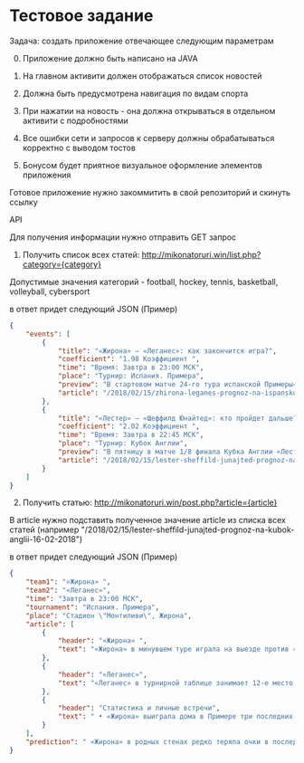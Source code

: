 # Тестовое задание

Задача: создать приложение отвечающее следующим параметрам

0) Приложение должно быть написано на JAVA

1) На главном активити должен отображаться список новостей

2) Должна быть предусмотрена навигация по видам спорта

3) При нажатии на новость - она должна открываться в отдельном активити с подробностями

4) Все ошибки сети и запросов к серверу должны обрабатываться корректно с выводом тостов

5) Бонусом будет приятное визуальное оформление элементов приложения

Готовое приложение нужно закоммитить в свой репозиторий и скинуть ссылку

API

Для получения информации нужно отправить GET запрос

1) Получить список всех статей:
http://mikonatoruri.win/list.php?category={category}

Допустимые значения категорий - football, hockey, tennis, basketball, volleyball, cybersport

в ответ придет следующий JSON (Пример)
```json
{
    "events": [
        {
            "title": "«Жирона» – «Леганес»: как закончится игра?",
            "coefficient": "1.98 Коэффициент ",
            "time": "Время: Завтра в 23:00 МСК",
            "place": "Турнир: Испания. Примера",
            "preview": "В стартовом матче 24-го тура испанской Примеры«Жирона» сыграет с «Леганесом». В первом круге соперники сыграли вничью 0:0. Будет ли определен победитель в этой встрече? Предлагаем наш прогноз. ",
            "article": "/2018/02/15/zhirona-leganes-prognoz-na-ispanskuju-la-ligu-16-02-2018"
        },
        {
            "title": "«Лестер» – «Шеффилд Юнайтед»: кто пройдет дальше?",
            "coefficient": "2.02 Коэффициент ",
            "time": "Время: Завтра в 22:45 МСК",
            "place": "Турнир: Кубок Англии",
            "preview": "В пятницу в матче 1/8 финала Кубка Англии «Лестер» сыграет с «Шеффилд Юнайтед». Регламент турнира предполагает только один поединок, поэтому вряд ли в планы хозяев входит переигровка. Удастся ли «лисам» выиграть поединок? Предлагаем наш прогноз....",
            "article": "/2018/02/15/lester-sheffild-junajted-prognoz-na-kubok-anglii-16-02-2018"
        }
    ]
}
```

2) Получить статью:
http://mikonatoruri.win/post.php?article={article}

В article нужно подставить полученное значение article из списка всех статей (например "/2018/02/15/lester-sheffild-junajted-prognoz-na-kubok-anglii-16-02-2018")

в ответ придет следующий JSON (Пример)

```json
{
    "team1": "«Жирона» ",
    "team2": "«Леганес»",
    "time": "Завтра в 23:00 МСК",
    "tournament": "Испания. Примера",
    "place": "Стадион \"Монтиливи\", Жирона",
    "article": [
        {
            "header": "«Жирона» ",
            "text": "«Жирона» в минувшем туре играла на выезде против «Севильи». Поединок был важен в плане шансов каталонского клуба вмешаться в распределение путевок в еврокубки. Как оказалось, пока еще «жиронцам» рановато на международную арену. Единственный точный удар «нервионцев» в конце первого тайма оказался победным.Поражение от «Севильи» прервало неплохую серию подопечных Пабло Мачина, на протяжении которой они сыграли на выезде вничью с мадридским «Атлетико» 1:1 и «Малагой» 0:0, а также одержали две домашние победы над «Лас-Пальмасом» 6:0 и «Атлетиком» Бильбао 2:0. В целом за шесть предыдущих домашних поединков «Жирона» уступила только «Алавесу» 2:3. В тоже время к выше указанным победам можно также добавить за этот период успех в матчах с мадридским «Реалом» 3:2 и «Хетафе» 1:0.В лазарете у каталонцев Хосе Аурелио Суарес, Пере Понс и Дуглас Луис."
        },
        {
            "header": "«Леганес»",
            "text": "«Леганес» в турнирной таблице занимает 12-е место, отставая от десятой «Жироны» на два очка, хотя и сыграл на одну встречу меньше.«Леганес» очень неплохо выступал в национальном Кубке, где завершил выступление на стадии полуфинала. Игра на двух фронтах сказалась на результатах команды в январе. В пяти последних турах «лесники» одержали всего одну победу – дома над «Эспаньолом» 3:2. Кроме этого два поединка завершили вничью – с «Алавесом» и «Хетафе», причем оба на выезде, а также уступили «Бетису» и «Эйбару». Хотя в целом на выезде «Леганес» играет слабо. На полях соперников подопечные Асьера Гаритано не побеждали уже восемь матчей подряд, уступив в пяти из них.Не сыграет из-за дисквалификации Димитриос Сиовас. В лазарете Александр Шимановски и Мауро дос Сантос."
        },
        {
            "header": "Статистика и личные встречи",
            "text": " • «Жирона» выиграла дома в Примере три последних матча подряд, не пропустив ни гола.\n • «Леганес» проиграл в чемпионате пять из восьми предыдущих гостевых поединков.\n • В пяти последних матчах «Жироны» в Примере забивала только одна команда.\n • Из 12 гостевых встреч «Леганеса» в девяти забивала только одна команда.\n • Три последних очных поединка между соперниками завершились вничью.\n"
        }
    ],
    "prediction": " «Жирона» в родных стенах редко теряла очки в последнее время  – четыре победы и одна ничья в шести последних встречах, причем  и пропустили в пяти предыдущих домашних поединках каталонцы только дважды. «Леганес» слабо играет в гостях, к тому ни разу в истории не удалось обыграть «жиронцев» на их поле."
}
```
